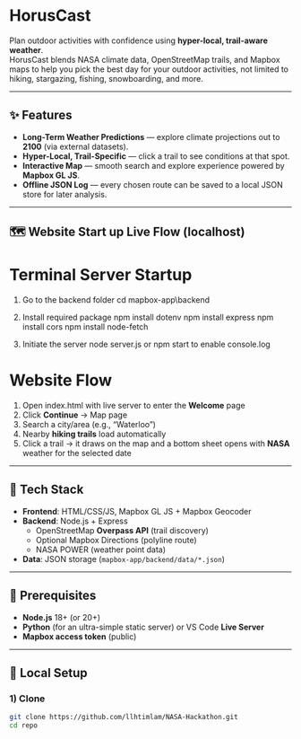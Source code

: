 # HorusCast

Plan outdoor activities with confidence using **hyper-local, trail-aware weather**.  
HorusCast blends NASA climate data, OpenStreetMap trails, and Mapbox maps to help you pick the best day for your outdoor activities, not limited to hiking, stargazing, fishing, snowboarding, and more.

---

## ✨ Features

- **Long-Term Weather Predictions** — explore climate projections out to **2100** (via external datasets).
- **Hyper-Local, Trail-Specific** — click a trail to see conditions at that spot.
- **Interactive Map** — smooth search and explore experience powered by **Mapbox GL JS**.
- **Offline JSON Log** — every chosen route can be saved to a local JSON store for later analysis.

---

## 🗺️ Website Start up Live Flow (localhost)

# Terminal Server Startup
1. Go to the backend folder
cd mapbox-app\backend

2. Install required package
npm install dotenv
npm install express
npm install cors
npm install node-fetch

3. Initiate the server
node server.js
or
npm start to enable console.log

# Website Flow
1. Open index.html with live server to enter the **Welcome** page
2. Click **Continue** → Map page  
3. Search a city/area (e.g., “Waterloo”)  
4. Nearby **hiking trails** load automatically  
5. Click a trail → it draws on the map and a bottom sheet opens with **NASA** weather for the selected date

---

## 🧩 Tech Stack

- **Frontend**: HTML/CSS/JS, Mapbox GL JS + Mapbox Geocoder
- **Backend**: Node.js + Express  
  - OpenStreetMap **Overpass API** (trail discovery)  
  - Optional Mapbox Directions (polyline route)  
  - NASA POWER (weather point data)
- **Data**: JSON storage (`mapbox-app/backend/data/*.json`)

---

## 🔧 Prerequisites

- **Node.js** 18+ (or 20+)  
- **Python** (for an ultra-simple static server) or VS Code **Live Server**  
- **Mapbox access token** (public)

---

## 🚀 Local Setup

### 1) Clone

```bash
git clone https://github.com/llhtimlam/NASA-Hackathon.git
cd repo
